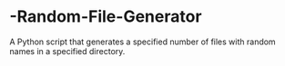 # -Random-File-Generator
 A Python script that generates a specified number of files with random names in a specified directory.
